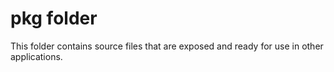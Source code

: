 # pkg folder
This folder contains source files that are exposed and ready for use in other applications.
